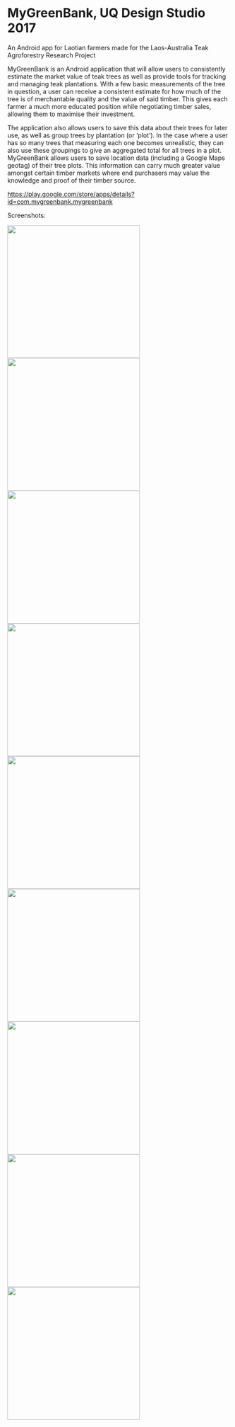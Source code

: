 # MyGreenBank, UQ Design Studio 2017

An Android app for Laotian farmers made for the Laos-Australia Teak Agroforestry Research Project

MyGreenBank is an Android application that will allow users to consistently estimate the market value of teak trees as well as provide tools for tracking and managing teak plantations. With a few basic measurements of the tree in question, a user can receive a consistent estimate for how much of the tree is of merchantable quality and the value of said timber. This gives each farmer a much more educated position while negotiating timber sales, allowing them to maximise their investment.

The application also allows users to save this data about their trees for later use, as well as group trees by plantation (or ‘plot’). In the case where a user has so many trees that measuring each one becomes unrealistic, they can also use these groupings to give an aggregated total for all trees in a plot. MyGreenBank allows users to save location data (including a Google Maps geotag) of their tree plots. This information can carry much greater value amongst certain timber markets where end purchasers may value the knowledge and proof of their timber source.

https://play.google.com/store/apps/details?id=com.mygreenbank.mygreenbank

Screenshots:

<img src="https://github.com/dean-l/my_green_bank_2017/raw/master/screens/Screenshot_1516776934.png" width="300px">  <img src="https://github.com/dean-l/my_green_bank_2017/raw/master/screens/Screenshot_1516776554.png" width="300px">  <img src="https://github.com/dean-l/my_green_bank_2017/raw/master/screens/Screenshot_1516776559.png" width="300px">  <img src="https://github.com/dean-l/my_green_bank_2017/raw/master/screens/Screenshot_1516777074.png" width="300px">  <img src="https://github.com/dean-l/my_green_bank_2017/raw/master/screens/Screenshot_1516777089.png" width="300px">  <img src="https://github.com/dean-l/my_green_bank_2017/raw/master/screens/Screenshot_1516777108.png" width="300px">  <img src="https://github.com/dean-l/my_green_bank_2017/raw/master/screens/Screenshot_1516776972.png" width="300px">  <img src="https://github.com/dean-l/my_green_bank_2017/raw/master/screens/Screenshot_1516776981.png" width="300px">  <img src="https://github.com/dean-l/my_green_bank_2017/raw/master/screens/Screenshot_1516776595.png" width="300px">  

